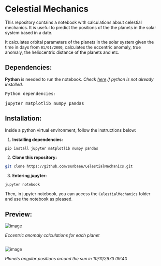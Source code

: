 # Celestial Mechanics

This repository contains a notebook with calculations about celestial mechanics. It is useful to predict the positions of the the planets in the solar system based in a date.

It calculates orbital parameters of the planets in the solar system given the time in days from ```01/01/2000```, calculates the eccentric anomaly, true anomaly, the heliocentric distance of the planets and etc.

## Dependencies:

**Python** is needed to run the notebook. *Check [here](https://www.python.org/downloads/) if python is not already installed.*

<pre>
Python dependencies:
  
jupyter matplotlib numpy pandas
</pre>

## Installation:

Inside a python virtual environment, follow the instructions below:

1. **Installing dependencies:**
   
  ```bash
  pip install jupyter matplotlib numpy pandas
  ```

2. **Clone this repository:**
   
  ```bash
  git clone https://github.com/sunbaee/CelestialMechanics.git
  ```

3. **Entering jupyter:**
   
  ```bash
  jupyter notebook
  ```

Then, in jupyter notebook, you can access the ```CelestialMechanics``` folder and use the notebook as pleased.

## Preview:

![image](https://github.com/user-attachments/assets/79bd337b-a22d-4b8f-8364-1c19d42b8cc0)

*Eccentric anomaly calculations for each planet*

##

![image](https://github.com/user-attachments/assets/0663bac4-c6a7-4a16-bf82-b51105c8b63e)

*Planets angular positions around the sun in 10/11/2673 09:40*

##
